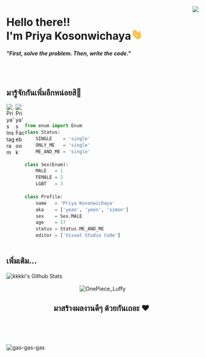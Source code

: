 <p align="center">
    <img align="right" src="https://media.giphy.com/media/1jgLDGD1Bn27e/giphy.gif"/>
</p>
<p>
    <h1 align="left"><b>Hello there!!<br>I'm Priya Kosonwichaya<img src="https://raw.githubusercontent.com/ABSphreak/ABSphreak/master/gifs/Hi.gif" width="30px"></b></h1>
</p>
<p><h4 align="left"><b><i>"First, solve the problem. Then, write the code."</i></b></h4></p>
<br>
<br>

## มารู้จักกันเพิ่มอีกหน่อยสิ💖
<p>
    <a href="https://www.instagram.com/mindnmy/">
        <img align="left" alt="Priya's Instagram" width="24px" src="https://cdn.jsdelivr.net/npm/simple-icons@v3/icons/instagram.svg" />
    </a>
    <a href="https://www.facebook.com/yf4ZOTpXyIm2Nm5oxjWCkbpgmNpnkI7WcoGbYnMwcN7yzaDPHo">
        <img align="left" alt="Priya's Facebook" width="24px" src="https://cdn.jsdelivr.net/npm/simple-icons@v3/icons/facebook.svg" />
    </a>
    <!---
    <a href="https://www.linkedin.com/in/...">
        <img align="left" alt="Priya's LinkedIn" width="24px" src="https://cdn.jsdelivr.net/npm/simple-icons@v3/icons/linkedin.svg" />
    </a>
    <a href="https://twitter.com/...">
        <img align="left" alt="Priya's Twitter" width="24px" src="https://cdn.jsdelivr.net/npm/simple-icons@3.13.0/icons/twitter.svg" />
    </a>
    --->
</p>
<br>
<br>

```python
from enum import Enum
class Status:
    SINGLE    = 'single'
    ONLY_ME   = 'single'
    ME_AND_ME = 'single'

class Sex(Enum):
    MALE   = 1
    FEMALE = 2
    LGBT   = 3

class Profile:
    name   = 'Priya Kosonwichaya'
    aka    = ['yean', 'yeen', 'simon']
    sex    = Sex.MALE
    age    = 17
    status = Status.ME_AND_ME
    editor = ['Visual Studio Code']
    
```

## เพิ่มเติม...
<img align="center" alt="kkkki's Github Stats" src="https://github-readme-stats.vercel.app/api?username=gas-gas-gas&show_icons=true&hide_border=true" />

<p align="center">
  <img align="center" alt="OnePiece_Luffy" src="https://media.giphy.com/media/KDyoY2v2MlDHy/giphy.gif"/>
</p>

<p align="center">
    <h2 align="center">มาสร้างผลงานดีๆ ด้วยกันเถอะ&nbsp;❤️&nbsp;</h2>
    <br>
</p>
<br>
<br>
<img src="https://count.getloli.com/get/@gas-gas-gas" alt="gas-gas-gas" />

<!---
gas-gas-gas/gas-gas-gas is a ✨ special ✨ repository because its `README.md` (this file) appears on your GitHub profile.
You can click the Preview link to take a look at your changes.
--->
